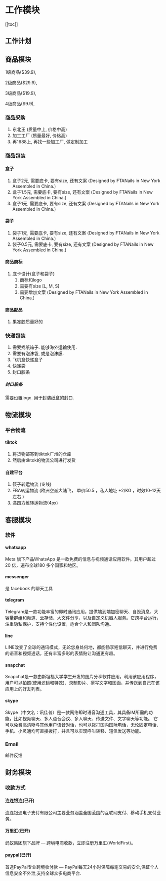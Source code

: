 # 工作模块

[[toc]]

## 工作计划




## 商品模块

1级商品($39.9),

2级商品($29.9),

3级商品($19.9),

4级商品($9.9),

### 商品采购

1. 东北王 (质量中上, 价格中高)
2. 加工工厂 (质量最好, 价格高)
3. 再1688上, 再找一些加工厂, 做定制加工

### 商品包装

#### 盒子

1. 盒子2元, 需要底卡, 要有size, 还有文案 (Designed by FTANails in New York Assembled in China.)
2. 盒子1.5元, 需要底卡, 要有size, 还有文案 (Designed by FTANails in New York Assembled in China.)
3. 盒子1元, 需要底卡, 要有size, 还有文案 (Designed by FTANails in New York Assembled in China.)




#### 袋子

1. 袋子1元, 需要底卡, 要有size, 还有文案 (Designed by FTANails in New York Assembled in China.)
2. 袋子0.5元, 需要底卡, 要有size, 还有文案 (Designed by FTANails in New York Assembled in China.)



#### 商品商标

1. 底卡设计(盒子和袋子)
	1. 商标和logo
	2. 需要有size [L, M, S]
	3. 需要增加文案 (Designed by FTANails in New York Assembled in China.)

#### 商品配品

1. 果冻胶质量好的

### 快递包装

1. 需要找纸箱子. 能够海外运输使用.
2. 需要有泡沫袋, 或是泡沫膜.
3. 飞机盒快递盒子
4. 快递袋
5. 封口胶条


##### 封口胶条

需要设置logo. 用于封装纸盒的封口.




## 物流模块

### 平台物流

#### tiktok 
1. 将货物邮寄到tiktok广州的仓库
2. 然后由tiktok的物流公司进行发货

#### 自建平台

1. 筷子转运物流 (专线)
2. FBA转运物流 (欧洲空派大陆飞， 单价50.5 ，私人地址 +2/KG   ，时效10-12天左右 )
3. 递四方维转运物流(4px)





## 客服模块


### 软件


#### whatsapp

Meta 旗下产品WhatsApp 是一款免费的信息与视频通话应用软件。其用户超过20 亿，遍布全球180 多个国家和地区。

#### messenger

是 facebook 的聊天工具

#### telegram

Telegram是一款功能丰富的即时通讯应用，提供端到端加密聊天、自毁消息、大容量群组和频道、云存储、大文件分享，以及自定义机器人服务。它跨平台运行，注重隐私保护，支持个性化设置，适合个人和团队沟通。

#### line

LINE改变了全球的通讯模式，无论您身处何地，都能畅享短信聊天，并进行免费的语音和视频通话，还有丰富多彩的表情贴让沟通更有趣。



#### snapchat

Snapchat是一款由斯坦福大学学生开发的图片分享软件应用。利用该应用程序，用户可以拍照(使用滤镜和特效)、录制影片、撰写文字和图画，并传送到自己在该应用上的好友列表。

#### skype

Skype（中文名：讯佳普）是一款网络即时语音沟通工具，其具备IM所需的功能，比如视频聊天、多人语音会议、多人聊天、传送文件、文字聊天等功能。 它可以免费高清晰与其他用户语音对话，也可以拨打国内国际电话，无论固定电话、手机、小灵通均可直接拨打，并且可以实现呼叫转移、短信发送等功能。

### Email

邮件反馈


## 财务模块


### 收款方式

#### 连连银连(已开)

连连银通电子支付有限公司主要业务涵盖全国范围的互联网支付、移动手机支付业务。

#### 万里汇(已开)

蚂蚁集团旗下品牌 — 跨境电商收款，立即注册万里汇(WorldFirst)。

#### paypal(已开)

首选PayPal专业跨境收付款 — PayPal每天24小时保障每笔交易的安全,保证个人信息安全不外泄,支持全球众多电商平台. 



